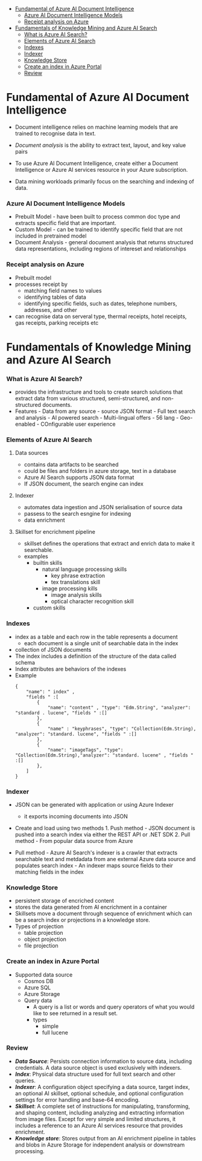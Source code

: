 - [Fundamental of Azure AI Document Intelligence](#fundamental-of-azure-ai-document-intelligence)
    - [Azure AI Document Intelligence Models](#azure-ai-document-intelligence-models)
    - [Receipt analysis on Azure](#receipt-analysis-on-azure)
- [Fundamentals of Knowledge Mining and Azure AI Search](#fundamentals-of-knowledge-mining-and-azure-ai-search)
    - [What is Azure AI Search?](#what-is-azure-ai-search)
    - [Elements of Azure AI Search](#elements-of-azure-ai-search)
    - [Indexes](#indexes)
    - [Indexer](#indexer)
    - [Knowledge Store](#knowledge-store)
    - [Create an index in Azure Portal](#create-an-index-in-azure-portal)
    - [Review](#review)


# Fundamental of Azure AI Document Intelligence

- Document intelligence relies on machine learning models that are trained to recognise data in text.
- _Document analysis_ is the ability to extract text, layout, and key value pairs
- To use Azure AI Document Intelligence, create either a Document Intelligence or Azure AI services resource in your Azure subscription.
  
- Data mining workloads primarily focus on the searching and indexing of data. 
  
### Azure AI Document Intelligence Models

- Prebuilt Model - have been built to process common doc type and extracts specific field that are important.
- Custom Model - can be trained to identify specific field that are not included in pretrained model
- Document Analysis - general document analysis that returns structured data representations, including regions of intereset and relationships

### Receipt analysis on Azure
- Prebuilt model
- processes receipt by
    - matching field names to values
    - identifying tables of data
    - identifying specific fields, such as dates, telephone numbers, addresses, and other
- can recognise data on serveral type, thermal receipts, hotel receipts, gas receipts, parking receipts etc



# Fundamentals of Knowledge Mining and Azure AI Search

### What is Azure AI Search?
- provides the infrastructure and tools to create search solutions that extract data from various structured, semi-structured, and non-structured documents.
- Features
      - Data from any source - source JSON format
      - Full text search and analysis
      - AI powered search
      - Multi-lingual offers - 56 lang
      - Geo-enabled
      - COnfigurable user experience

### Elements of Azure AI Search

1. Data sources
      -    contains data artifacts to be searched
      -    could be files and folders in azure storage, text in a database
      -    Azure AI Search supports JSON data format
      -    If JSON document, the search engine can index
2. Indexer
      -    automates data ingestion and JSON serialisation of source data
      -    passess to the search esngine for indexing
      -    data enrichment 

3. Skillset for encrichment pipeline
      -   skillset defines the operations that extract and enrich data to make it searchable.
      -    examples
           - builtin skills
               - natural language processing skills
                   - key phrase extraction
                   - tex translations skill
               - image processing kills
                 - image analysis skills
                 - optical character recognition skill
           - custom skills
  
### Indexes
   - index as a table and each row in the table represents a document
     - each document is a single unit of searchable data in the index
   - collection of JSON documents
   - The index includes a definition of the structure of the data called schema
   - Index attributes are behaviors of the indexes
   - Example
        ```
        {
            "name": " index" ,
            "fields " :[
                {
                    "name": "content" , "type": "Edm.String", "analyzer": "standard . lucene", "fields " :[]
                },
                {
                    "name" : "keyphrases", "type": "Collection(Edm.String), "analyzer": "standard. lucene", "fields " :[]
                },
                {
                    "name": "imageTags", "type": "Collection(Edm.String),"analyzer": "standard. lucene" , "fields " :[]
                },
            ]
        }

### Indexer
   - JSON can be generated with application or using Azure Indexer
     - it exports incoming documents into JSON
   - Create and load using two methods
         1.    Push method - JSON document is pushed into a search index via either the REST API or .NET SDK
         2.    Pull method - From popular data source from Azure
   
   - Pull method
         - Azure AI Search's indexer is a crawler that extracts searchable text and metdadata from ane external Azure data source and populates search index
         - An indexer maps source fields to their matching fields in the index


### Knowledge Store
   - persistent storage of encriched content
   - stores the data generated from AI encrichment in a container
   - Skillsets move a document through sequence of enrichment which can be a search index or projections in a knowledge store.
   - Types of projection
       - table projection
       - object projection
       - file projection

### Create an index in Azure Portal
   - Supported data source
       - Cosmos DB
       - Azure SQL
       - Azure Storage
     - Query data
       - A query is a list or words and query operators of what you would like to see returned in a result set.
       - types
           - simple
           - full lucene

### Review

   - _**Data Source**_: Persists connection information to source data, including credentials. A data source object is used exclusively with indexers.
   - _**Index**_: Physical data structure used for full text search and other queries.
   - _**Indexer**_: A configuration object specifying a data source, target index, an optional AI skillset, optional schedule, and optional configuration settings for error handling and base-64 encoding.
   - _**Skillset**_: A complete set of instructions for manipulating, transforming, and shaping content, including analyzing and extracting information from image files. Except for very simple and limited structures, it includes a reference to an Azure AI services resource that provides enrichment.
   - _**Knowledge store**_: Stores output from an AI enrichment pipeline in tables and blobs in Azure Storage for independent analysis or downstream processing.